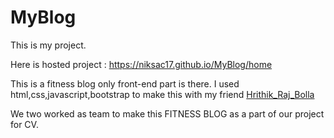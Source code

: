 # MyBlog
This is my project.

Here is hosted project :  https://niksac17.github.io/MyBlog/home

This is a fitness blog only front-end part is there.
I used html,css,javascript,bootstrap to make this with my friend [Hrithik_Raj_Bolla](https://github.com/Hrithikraj2)

We two worked as team to make this FITNESS BLOG as a part of our project for CV.
